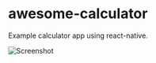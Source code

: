 # awesome-calculator
Example calculator app using react-native.

![Screenshot](https://lh6.googleusercontent.com/kTnIPh42UOIXnTB3n393QKn8DdCmPhKBRxujvjDRU2WO28MBgh8-PUbf9G6_y0p7RkQHwcOYEDcvyu2mso2S=w3378-h1349-rw)